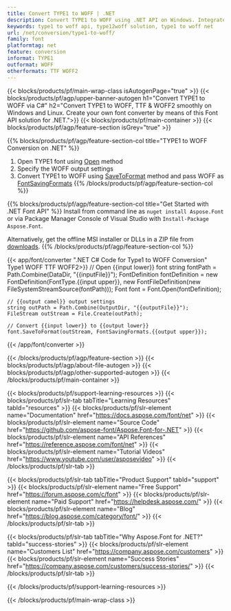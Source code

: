 ```yaml
---
title: Convert TYPE1 to WOFF | .NET 
description: Convert TYPE1 to WOFF using .NET API on Windows. Integrate this native TYPE1 to WOFF font conversion functionality into your own solution.
keywords: type1 to woff api, type12woff solution, type1 to woff net
url: /net/conversion/type1-to-woff/
family: font
platformtag: net
feature: conversion
informat: TYPE1
outformat: WOFF
otherformats: TTF WOFF2
---
```


{{< blocks/products/pf/main-wrap-class isAutogenPage="true" >}}
{{< blocks/products/pf/agp/upper-banner-autogen h1="Convert TYPE1 to WOFF via C#" h2="Convert TYPE1 to WOFF, TTF & WOFF2 smoothly on Windows and Linux. Create your own font converter by means of this Font API solution for .NET.">}}
{{< blocks/products/pf/main-container >}}
{{< blocks/products/pf/agp/feature-section isGrey="true" >}}

{{% blocks/products/pf/agp/feature-section-col title="TYPE1 to WOFF Conversion on .NET" %}}
1. Open TYPE1 font using [Open](https://reference.aspose.com/font/net/aspose.font/font/methods/open/index) method
2. Specify the WOFF output settings 
3. Convert TYPE1 to WOFF using [SaveToFormat](https://reference.aspose.com/font/net/aspose.font/font/methods/savetoformat) method and pass WOFF as [FontSavingFormats](https://reference.aspose.com/font/net/aspose.font/fontsavingformats)
{{% /blocks/products/pf/agp/feature-section-col %}}

{{% blocks/products/pf/agp/feature-section-col title="Get Started with .NET Font API" %}}
Install from command line as ```nuget install Aspose.Font``` or via Package Manager Console of Visual Studio with ```Install-Package Aspose.Font```.

Alternatively, get the offline MSI installer or DLLs in a ZIP file from [downloads](https://downloads.aspose.com/font/net).
{{% /blocks/products/pf/agp/feature-section-col %}}

{{< app/font/converter ".NET C# Code for Type1 to WOFF Conversion" Type1 WOFF TTF WOFF2>}}
    // Open {{input lower}} font
    string fontPath = Path.Combine(DataDir, "{{inputFile}}");
    FontDefinition fontDefinition = new FontDefinition(FontType.{{input upper}}, new FontFileDefinition(new FileSystemStreamSource(fontPath)));
    Font font = Font.Open(fontDefinition);
    
    // {{output camel}} output settings
    string outPath = Path.Combine(OutputDir, "{{outputFile}}");
    FileStream outStream = File.Create(outPath);
    
    // Convert {{input lower}} to {{output lower}}
    font.SaveToFormat(outStream, FontSavingFormats.{{output upper}});
{{< /app/font/converter >}}

{{< /blocks/products/pf/agp/feature-section >}}
{{< blocks/products/pf/agp/about-file-autogen >}}
{{< blocks/products/pf/agp/other-supported-autogen >}}
{{< /blocks/products/pf/main-container >}}

{{< blocks/products/pf/support-learning-resources >}}
{{< blocks/products/pf/slr-tab tabTitle="Learning Resources" tabId="resources" >}}
{{< blocks/products/pf/slr-element name="Documentation" href="https://docs.aspose.com/font/net" >}}
{{< blocks/products/pf/slr-element name="Source Code" href="https://github.com/aspose-font/Aspose.Font-for-.NET" >}}
{{< blocks/products/pf/slr-element name="API References" href="https://reference.aspose.com/font/net" >}}
{{< blocks/products/pf/slr-element name="Tutorial Videos" href="https://www.youtube.com/user/asposevideo" >}}
{{< /blocks/products/pf/slr-tab >}}

{{< blocks/products/pf/slr-tab tabTitle="Product Support" tabId="support" >}}
{{< blocks/products/pf/slr-element name="Free Support" href="https://forum.aspose.com/c/font" >}}
{{< blocks/products/pf/slr-element name="Paid Support" href="https://helpdesk.aspose.com/" >}}
{{< blocks/products/pf/slr-element name="Blog" href="https://blog.aspose.com/category/font/" >}}
{{< /blocks/products/pf/slr-tab >}}

{{< blocks/products/pf/slr-tab tabTitle="Why Aspose.Font for .NET?" tabId="success-stories" >}}
{{< blocks/products/pf/slr-element name="Customers List" href="https://company.aspose.com/customers" >}}
{{< blocks/products/pf/slr-element name="Success Stories" href="https://company.aspose.com/customers/success-stories/" >}}
{{< /blocks/products/pf/slr-tab >}}

{{< /blocks/products/pf/support-learning-resources >}}

{{< /blocks/products/pf/main-wrap-class >}}